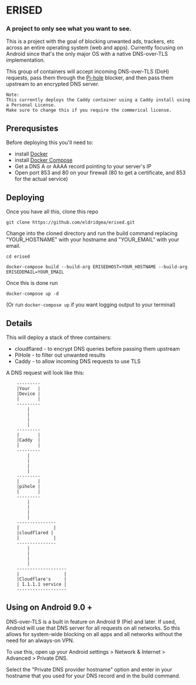 # ERISED
### A project to only see what you want to see.

This is a project with the goal of blocking unwanted ads, trackers, etc across an entire operating system (web and apps). Currently focusing on Android since that's the only major OS with a native DNS-over-TLS implementation.

This group of containers will accept incoming DNS-over-TLS (DoH) requests, pass them through the [Pi-hole](https://pi-hole.net/) blocker, and then pass them upstream to an encrypted DNS server.

    Note:
    This currently deploys the Caddy container using a Caddy install using a Personal License. 
    Make sure to change this if you require the commerical license.

## Prerequsistes

Before deploying this you'll need to:

* install [Docker](https://docs.docker.com/install/)
* install [Docker Compose](https://docs.docker.com/install/)
* Get a DNS A or AAAA record pointing to your server's IP
* Open port 853 and 80 on your firewall (80 to get a certificate, and 853 for the actual service) 

## Deploying

Once you have all this, clone this repo

`git clone https://github.com/eldridgea/erised.git`

Change into the cloned directory and run the build command replacing "YOUR_HOSTNAME" with your hostname and "YOUR_EMAIL" with your email.

`cd erised`

`docker-compose build --build-arg ERISEDHOST=YOUR_HOSTNAME --build-arg ERISEDEMAIL=YOUR_EMAIL`

Once this is done run 

`docker-compose up -d`

(Or run `docker-compose up` if you want logging output to your terminal)


## Details

This will deploy a stack of three containers:

* cloudflared - to encrypt DNS queries before passing them upstream
* PiHole - to filter out unwanted results
* Caddy - to allow incoming DNS requests to use TLS

A DNS request will look like this:

        ---------
        |Your   |
        |Device |
        |       |
        ---------
            |
            |
            |
            |
        ---------
        |       |
        |Caddy  |
        |       |
        ---------
            |
            |
            |
            |
        ---------
        |       |
        |pihole |
        |       |
        ---------   
            |
            |
            |
            |
        ---------------
        |             |
        |cloudflared |
        |             |
        ---------------
            |
            |
            |
            |
        -------------------
        |                 |
        |Cloudflare's     |
        | 1.1.1.1 service |
        -------------------

## Using on Android 9.0 +
DNS-over-TLS is a built in feature on Android 9 (Pie) and later. If used, Android will use that DNS server for all requests on all networks. So this allows for system-wide blocking on all apps and all networks without the need for an always-on VPN.

To use this, open up your Android settings > Network & Internet > Advanced > Private DNS.

Select the "Private DNS provider hostname" option and enter in your hostname that you used for your DNS record and in the build command.
